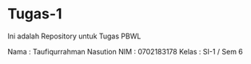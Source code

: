 # Tugas-1

Ini adalah Repository untuk Tugas PBWL

Nama : Taufiqurrahman Nasution
NIM : 0702183178
Kelas : SI-1 / Sem 6
